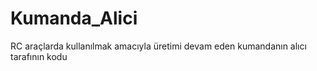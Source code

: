 # Kumanda_Alici
RC araçlarda kullanılmak amacıyla üretimi devam eden kumandanın alıcı tarafının kodu
